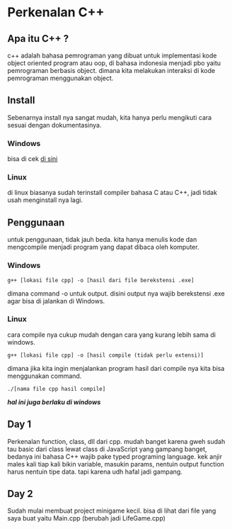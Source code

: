 
# Perkenalan C++
## Apa itu C++ ?
c++ adalah bahasa pemrograman yang dibuat untuk implementasi kode object oriented program atau oop, di bahasa indonesia menjadi pbo yaitu pemrograman berbasis object. dimana kita melakukan interaksi di kode pemrograman menggunakan object.

## Install
Sebenarnya install nya sangat mudah, kita hanya perlu mengikuti cara sesuai dengan dokumentasinya. 
### Windows
bisa di cek [di sini](https://ics.uci.edu/~pattis/common/handouts/mingweclipse/mingw.html)
### Linux 
di linux biasanya sudah terinstall compiler bahasa C atau C++, jadi tidak usah menginstall nya lagi.

## Penggunaan
untuk penggunaan, tidak jauh beda. kita hanya menulis kode dan mengcompile menjadi program yang dapat dibaca oleh komputer. 
### Windows 
```
g++ [lokasi file cpp] -o [hasil dari file berekstensi .exe]
```
dimana command -o untuk output. disini output nya wajib berekstensi .exe agar bisa di jalankan di Windows.
### Linux
cara compile nya cukup mudah dengan cara yang kurang lebih sama di windows.
```
g++ [lokasi file cpp] -o [hasil compile (tidak perlu extensi)]
```
dimana jika kita ingin menjalankan program hasil dari compile nya kita bisa menggunakan command.
```
./[nama file cpp hasil compile]
```
***hal ini juga berlaku di windows***

## Day 1
Perkenalan function, class, dll dari cpp. mudah banget karena gweh sudah tau basic dari class lewat class di JavaScript yang gampang banget, bedanya ini bahasa C++ wajib pake typed programing language. kek anjir males kali tiap kali bikin variable, masukin params, nentuin output function harus nentuin tipe data. tapi karena udh hafal jadi gampang.

## Day 2
Sudah mulai membuat project minigame kecil. bisa di lihat dari file yang saya buat yaitu Main.cpp (berubah jadi LifeGame.cpp)
